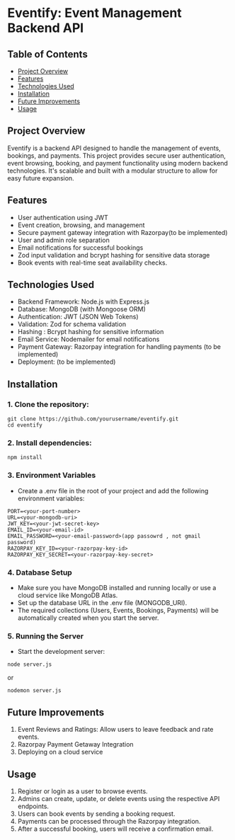 
# Eventify: Event Management Backend API

## Table of Contents
- [Project Overview](#project-overview)
- [Features](#features)
- [Technologies Used](#technologies-used)
- [Installation](#installation)
- [Future Improvements](#future-improvements)
- [Usage](#usage)

## Project Overview
Eventify is a backend API designed to handle the management of events, bookings, and payments. This project provides secure user authentication, event browsing, booking, and payment functionality using modern backend technologies. It's scalable and built with a modular structure to allow for easy future expansion.

## Features
- User authentication using JWT
- Event creation, browsing, and management
- Secure payment gateway integration with Razorpay(to be implemented)
- User and admin role separation
- Email notifications for successful bookings
- Zod input validation and bcrypt hashing for sensitive data storage
- Book events with real-time seat availability checks.

## Technologies Used
- Backend Framework: Node.js with Express.js
- Database: MongoDB (with Mongoose ORM)
- Authentication: JWT (JSON Web Tokens)
- Validation: Zod for schema validation
- Hashing : Bcrypt hashing for sensitive information 
- Email Service: Nodemailer for email notifications
- Payment Gateway: Razorpay integration for handling payments (to be implemented)
- Deployment: (to be implemented)

## Installation
### 1. Clone the repository:
```
git clone https://github.com/yourusername/eventify.git
cd eventify
```
### 2. Install dependencies:
```
npm install
```

### 3. Environment Variables<br>
  - Create a .env file in the root of your project and add the following environment variables:
```
PORT=<your-port-number>
URL=<your-mongodb-uri>
JWT_KEY=<your-jwt-secret-key>
EMAIL_ID=<your-email-id>
EMAIL_PASSWORD=<your-email-password>(app passowrd , not gmail password)
RAZORPAY_KEY_ID=<your-razorpay-key-id>
RAZORPAY_KEY_SECRET=<your-razorpay-key-secret>
```

### 4. Database Setup<br>
  - Make sure you have MongoDB installed and running locally or use a cloud service like MongoDB Atlas.<br>
  - Set up the database URL in the .env file (MONGODB_URI).<br>
  - The required collections (Users, Events, Bookings, Payments) will be automatically created when you start the server.

### 5. Running the Server<br>
  - Start the development server:
```
node server.js
```
or
```
nodemon server.js
```

## Future Improvements<br>
1. Event Reviews and Ratings: Allow users to leave feedback and rate events.
2. Razorpay Payment Getaway Integration
3. Deploying on a cloud service 


## Usage 
1. Register or login as a user to browse events.
2. Admins can create, update, or delete events using the respective API endpoints.
3. Users can book events by sending a booking request.
4. Payments can be processed through the Razorpay integration.
5. After a successful booking, users will receive a confirmation email.
